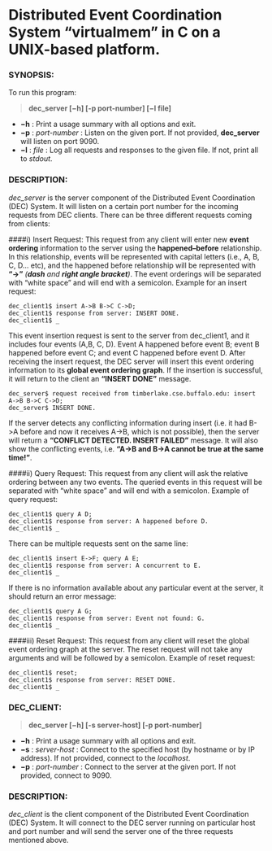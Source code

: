 # Distributed Event Coordination System “virtualmem” in C on a UNIX-based platform.



### SYNOPSIS:
To run this program:
> **dec_server [−h] [-p port-number] [−l file]**

*	**−h** : Print a usage summary with all options and exit.
*	**−p** : *port-number* : Listen on the given port. If not provided, **dec_server** will listen on port 9090.
*	**−l** : *file* : Log all requests and responses to the given file. If not, print all to *stdout*.



### DESCRIPTION:
*dec_server* is the server component of the Distributed Event Coordination (DEC) System. It will listen on a certain port number for the incoming requests from DEC clients. There can be three different requests coming from clients:

####i) Insert Request:
This request from any client will enter new **event ordering** information to the server using the **happened–before** relationship. In this relationship, events will be represented with capital letters (i.e., A, B, C, D… etc), and the happened before relationship will be represented with **“->”** *(**dash** and **right angle bracket**)*. The event orderings will be separated with “white space” and will end with a semicolon. Example for an insert request:

	dec_client1$ insert A->B B->C C->D;
	dec_client1$ response from server: INSERT DONE.
	dec_client1$ _

This event insertion request is sent to the server from dec_client1, and it includes four events (A,B, C, D). Event A happened before event B; event B happened before event C; and event C happened before event D. After receiving the insert request, the DEC server will insert this event ordering information to its **global event ordering graph**. If the insertion is successful, it will return to the client an **“INSERT DONE”** message.

	dec_server$ request received from timberlake.cse.buffalo.edu: insert A->B B->C C->D;
	dec_server$ INSERT DONE.

If the server detects any conflicting information during insert (i.e. it had B->A before and now it receives A->B, which is not possible), then the server will return a **“CONFLICT DETECTED. INSERT FAILED”** message. It will also show the conflicting events, i.e. **“A->B and B->A cannot be true at the same time!”**.


####ii) Query Request:
This request from any client will ask the relative ordering between any two events. The queried events in this request will be separated with “white space” and will end with a semicolon. Example of query request:
	
	dec_client1$ query A D;
	dec_client1$ response from server: A happened before D.
	dec_client1$ _


There can be multiple requests sent on the same line:

	dec_client1$ insert E->F; query A E;
	dec_client1$ response from server: A concurrent to E.
	dec_client1$ _

If there is no information available about any particular event at the server, it should return an error message:

	dec_client1$ query A G;
	dec_client1$ response from server: Event not found: G.
	dec_client1$ _


####iii) Reset Request:
This request from any client will reset the global event ordering graph at the server. The reset request will not take any arguments and will be followed by a semicolon. Example of reset request:
	
	dec_client1$ reset;
	dec_client1$ response from server: RESET DONE.
	dec_client1$ _

### DEC_CLIENT:
> **dec_server [−h] [-s server-host] [-p port-number]**

*	**−h** : Print a usage summary with all options and exit.
*	**−s** : *server-host* : Connect to the specified host (by hostname or by IP address). If not provided, connect to the *localhost*.
*	**−p** : *port-number* : Connect to the server at the given port. If not provided, connect to 9090.

### DESCRIPTION:
*dec_client* is the client component of the Distributed Event Coordination (DEC) System. It will connect to the DEC server running on particular host and port number and will send the server one of the three requests mentioned above.